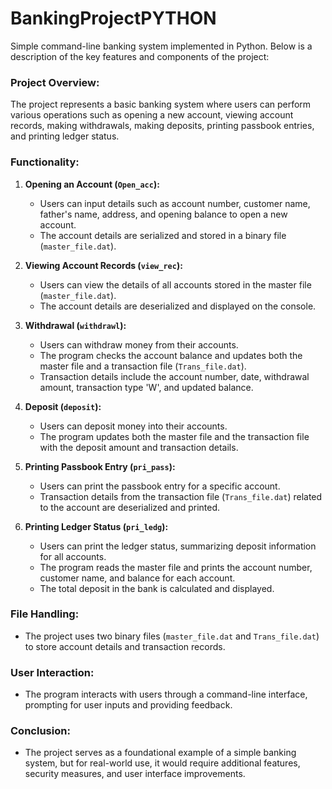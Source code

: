 # BankingProjectPYTHON
Simple command-line banking system implemented in Python. Below is a description of the key features and components of the project:

### Project Overview:

The project represents a basic banking system where users can perform various operations such as opening a new account, viewing account records, making withdrawals, making deposits, printing passbook entries, and printing ledger status.

### Functionality:

1. **Opening an Account (`Open_acc`):**
   - Users can input details such as account number, customer name, father's name, address, and opening balance to open a new account.
   - The account details are serialized and stored in a binary file (`master_file.dat`).

2. **Viewing Account Records (`view_rec`):**
   - Users can view the details of all accounts stored in the master file (`master_file.dat`).
   - The account details are deserialized and displayed on the console.

3. **Withdrawal (`withdrawl`):**
   - Users can withdraw money from their accounts.
   - The program checks the account balance and updates both the master file and a transaction file (`Trans_file.dat`).
   - Transaction details include the account number, date, withdrawal amount, transaction type 'W', and updated balance.

4. **Deposit (`deposit`):**
   - Users can deposit money into their accounts.
   - The program updates both the master file and the transaction file with the deposit amount and transaction details.

5. **Printing Passbook Entry (`pri_pass`):**
   - Users can print the passbook entry for a specific account.
   - Transaction details from the transaction file (`Trans_file.dat`) related to the account are deserialized and printed.

6. **Printing Ledger Status (`pri_ledg`):**
   - Users can print the ledger status, summarizing deposit information for all accounts.
   - The program reads the master file and prints the account number, customer name, and balance for each account.
   - The total deposit in the bank is calculated and displayed.

### File Handling:
   - The project uses two binary files (`master_file.dat` and `Trans_file.dat`) to store account details and transaction records.

### User Interaction:
   - The program interacts with users through a command-line interface, prompting for user inputs and providing feedback.

### Conclusion:
   - The project serves as a foundational example of a simple banking system, but for real-world use, it would require additional features, security measures, and user interface improvements.
